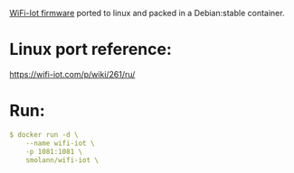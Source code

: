 [WiFi-Iot firmware](https://wifi-iot.com/) ported to linux and packed in a Debian:stable container.

# Linux port reference: 
https://wifi-iot.com/p/wiki/261/ru/

# Run:
```YAML
$ docker run -d \
    --name wifi-iot \
    -p 1081:1081 \
    smolann/wifi-iot \
```
